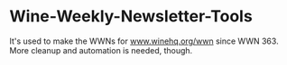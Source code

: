 Wine-Weekly-Newsletter-Tools
============================

It's used to make the WWNs for www.winehq.org/wwn since WWN 363.
More cleanup and automation is needed, though.
